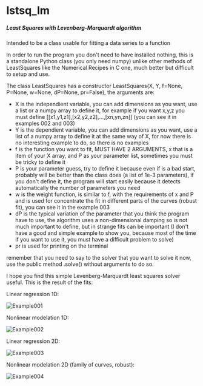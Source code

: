 # lstsq_lm

##### Least Squares with Levenberg-Marquardt algorithm

Intended to be a class usable for fitting a data series to a function

In order to run the program you don't need to have installed nothing, this is a standalone Python class (you only need numpy) unlike other methods of LeastSquares like the Numerical Recipes in C one, much better but difficult to setup and use.

The class LeastSquares has a constructor LeastSquares(X, Y, f=None, P=None, w=None, dP=None, pr=False), the arguments are:
 - X is the independient variable, you can add dimensions as you want, use a list or a numpy array to define it, for example if you want x,y,z you must define [[x1,y1,z1],[x2,y2,z2],...,[xn,yn,zn]] (you can see it in examples 002 and 003)
 - Y is the dependient variable, you can add dimensions as you want, use a list of a numpy array to define it at the same way of X, for now there is no interesting example to do, so there is no examples
 - f is the function you want to fit, MUST HAVE 2 ARGUMENTS, x that is a item of your X array, and P as your parameter list, sometimes you must be tricky to define it
 - P is your parameter guess, try to define it because even if is a bad start, probably will be better than the class does (a list of 1e-3 parameters), if you don't define it, the program will start easily because it detects automatically the number of parameters you need
 - w is the weight function, is similar to f, with the requirements of x and P and is used for concentrate the fit in different parts of the curves (robust fit), you can see it in the example 003
 - dP is the typical variation of the parameter that you think the program have to use, the algorithm uses a non-dimensional damping so is not much important to define, but in strange fits can be important (I don't have a good and simple example to show you, because most of the time if you want to use it, you must have a difficult problem to solve)
 - pr is used for printing on the terminal

remember that you need to say to the solver that you want to solve it now, use the public method .solve() without arguments to do so.

I hope you find this simple Levenberg-Marquardt least squares solver useful. This is the result of the fits:

Linear regression 1D:

![Example001](https://github.com/hasbornasu/pylib/blob/master/lstsq_lm/examples_output/example_001.png)

Nonlinear modelation 1D: 

![Example002](https://github.com/hasbornasu/pylib/blob/master/lstsq_lm/examples_output/example_002.png)

Linear regression 2D:

![Example003](https://github.com/hasbornasu/pylib/blob/master/lstsq_lm/examples_output/example_003.png)

Nonlinear modelation 2D (family of curves, robust):

![Example004](https://github.com/hasbornasu/pylib/blob/master/lstsq_lm/examples_output/example_004.png)

